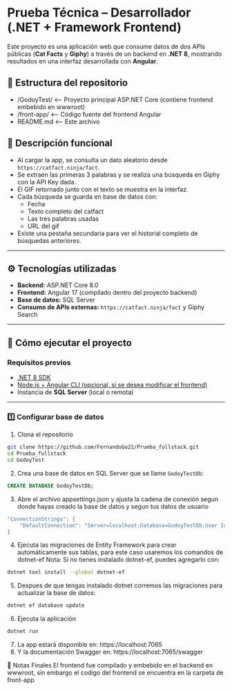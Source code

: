# Prueba Técnica – Desarrollador (.NET + Framework Frontend)

Este proyecto es una aplicación web que consume datos de dos APIs públicas (**Cat Facts** y **Giphy**) a través de un backend en **.NET 8**, mostrando resultados en una interfaz desarrollada con **Angular**.

## 📌 Estructura del repositorio
- /GodoyTest/ <-- Proyecto principal ASP.NET Core (contiene frontend embebido en wwwroot)
- /front-app/ <-- Código fuente del frontend Angular
- README.md <-- Este archivo

## 🧠 Descripción funcional

- Al cargar la app, se consulta un dato aleatorio desde `https://catfact.ninja/fact`.
- Se extraen las primeras 3 palabras y se realiza una búsqueda en Giphy con la API Key dada.
- El GIF retornado junto con el texto se muestra en la interfaz.
- Cada búsqueda se guarda en base de datos con:
  - Fecha
  - Texto completo del catfact
  - Las tres palabras usadas
  - URL del gif
- Existe una pestaña secundaria para ver el historial completo de búsquedas anteriores.

---

## ⚙️ Tecnologías utilizadas

- **Backend:** ASP.NET Core 8.0
- **Frontend:** Angular 17 (compilado dentro del proyecto backend)
- **Base de datos:** SQL Server
- **Consumo de APIs externas:** `https://catfact.ninja/fact` y Giphy Search

---

## 🚀 Cómo ejecutar el proyecto

### Requisitos previos

- [.NET 8 SDK](https://dotnet.microsoft.com/en-us/download/dotnet/8.0)
- [Node.js + Angular CLI (opcional, si se desea modificar el frontend)](https://angular.io/cli)
- Instancia de **SQL Server** (local o remota)

---

### 1️⃣ Configurar base de datos

1.  Clona el repositorio
```bash
git clone https://github.com/FernandoGo21/Prueba_fullstack.git
cd Prueba_fullstack
cd GodoyTest
```
2.  Crea una base de datos en SQL Server que se llame `GodoyTestDb`:
```sql
CREATE DATABASE GodoyTestDb;
```
3.  Abre el archivo appsettings.json y ajusta la cadena de conexión segun donde hayas creado la base de datos y segun tus datos de usuario
```c#
"ConnectionStrings": {
    "DefaultConnection": "Server=localhost;Database=GodoyTestDb;User Id=sa;Password=YourStrong!Passw0rd;"
}
```
4.  Ejecuta las migraciones de Entity Framework para crear automáticamente sus tablas, para este caso usaremos los comandos de dotnet-ef Nota: Si no tienes instalado dotnet-ef, puedes agregarlo con:
```bash
dotnet tool install --global dotnet-ef
```
5. Despues de que tengas instalado dotnet corremos las migraciones para actualizar la base de datos:
```bash
dotnet ef database update
```
6. Ejecuta la aplicación
```bash
dotnet run
```
7. La app estará disponible en:
    https://localhost:7065
8. Y la documentación Swagger en:
    https://localhost:7065/swagger

📌 Notas Finales
El frontend fue compilado y embebido en el backend en wwwroot, sin embargo el codigo del frontend se encuentra en la carpeta de front-app
   

